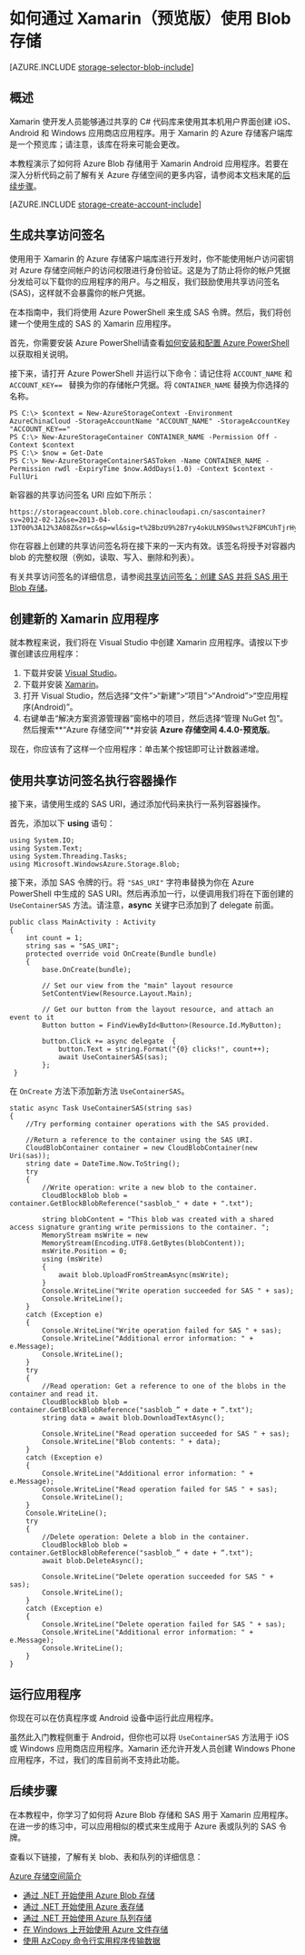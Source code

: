 <properties 
	pageTitle="如何通过 Xamarin（预览版）使用 Blob 存储 | Azure" 
	description="用于 Xamarin 的 Azure 存储客户端库预览版使开发人员能够使用其本机用户界面创建 iOS、Android 和 Windows 应用商店应用程序。本教程演示了如何通过 Xamarin 来创建使用 Azure Blob 存储的 Android 应用程序。" 
	services="storage" 
	documentationCenter="xamarin" 
	authors="micurd" 
	manager="" 
	editor=""/>

<tags 
	ms.service="storage" 
	ms.date="02/21/2016"
	wacn.date="04/18/2016"/>

# 如何通过 Xamarin（预览版）使用 Blob 存储

[AZURE.INCLUDE [storage-selector-blob-include](../includes/storage-selector-blob-include.md)]

## 概述

Xamarin 使开发人员能够通过共享的 C# 代码库来使用其本机用户界面创建 iOS、Android 和 Windows 应用商店应用程序。用于 Xamarin 的 Azure 存储客户端库是一个预览库；请注意，该库在将来可能会更改。

本教程演示了如何将 Azure Blob 存储用于 Xamarin Android 应用程序。若要在深入分析代码之前了解有关 Azure 存储空间的更多内容，请参阅本文档末尾的[后续步骤](#next-steps)。

[AZURE.INCLUDE [storage-create-account-include](../includes/storage-create-account-include.md)]

## 生成共享访问签名

使用用于 Xamarin 的 Azure 存储客户端库进行开发时，你不能使用帐户访问密钥对 Azure 存储空间帐户的访问权限进行身份验证。这是为了防止将你的帐户凭据分发给可以下载你的应用程序的用户。与之相反，我们鼓励使用共享访问签名 (SAS)，这样就不会暴露你的帐户凭据。

在本指南中，我们将使用 Azure PowerShell 来生成 SAS 令牌。然后，我们将创建一个使用生成的 SAS 的 Xamarin 应用程序。

首先，你需要安装 Azure PowerShell请查看[如何安装和配置 Azure PowerShell](/documentation/articles/powershell-install-configure#Install) 以获取相关说明。

接下来，请打开 Azure PowerShell 并运行以下命令：请记住将 `ACCOUNT_NAME` 和 `ACCOUNT_KEY== ` 替换为你的存储帐户凭据。将 `CONTAINER_NAME` 替换为你选择的名称。

    PS C:\> $context = New-AzureStorageContext -Environment AzureChinaCloud -StorageAccountName "ACCOUNT_NAME" -StorageAccountKey "ACCOUNT_KEY=="
	PS C:\> New-AzureStorageContainer CONTAINER_NAME -Permission Off -Context $context
	PS C:\> $now = Get-Date
	PS C:\> New-AzureStorageContainerSASToken -Name CONTAINER_NAME -Permission rwdl -ExpiryTime $now.AddDays(1.0) -Context $context -FullUri

新容器的共享访问签名 URI 应如下所示：

	https://storageaccount.blob.core.chinacloudapi.cn/sascontainer?sv=2012-02-12&se=2013-04-13T00%3A12%3A08Z&sr=c&sp=wl&sig=t%2BbzU9%2B7ry4okULN9S0wst%2F8MCUhTjrHyV9rDNLSe8g%3Dsss

你在容器上创建的共享访问签名将在接下来的一天内有效。该签名将授予对容器内 blob 的完整权限（例如，读取、写入、删除和列表）。

有关共享访问签名的详细信息，请参阅[共享访问签名：创建 SAS 并将 SAS 用于 Blob 存储](/documentation/articles/storage-dotnet-shared-access-signature-part-2)。

## 创建新的 Xamarin 应用程序

就本教程来说，我们将在 Visual Studio 中创建 Xamarin 应用程序。请按以下步骤创建该应用程序：

1. 下载并安装 [Visual Studio](https://www.visualstudio.com/zh-cn)。
2. 下载并安装 [Xamarin](http://xamarin.com/platform)。
3. 打开 Visual Studio，然后选择“文件”>“新建”>“项目”>“Android”>“空应用程序(Android)”。
4. 右键单击“解决方案资源管理器”窗格中的项目，然后选择“管理 NuGet 包”。然后搜索**“Azure 存储空间”**并安装 **Azure 存储空间 4.4.0-预览版**。

现在，你应该有了这样一个应用程序：单击某个按钮即可让计数器递增。

## 使用共享访问签名执行容器操作

接下来，请使用生成的 SAS URI，通过添加代码来执行一系列容器操作。

首先，添加以下 **using** 语句：

	using System.IO;
	using System.Text;
	using System.Threading.Tasks;
	using Microsoft.WindowsAzure.Storage.Blob;


接下来，添加 SAS 令牌的行。将 `"SAS_URI"` 字符串替换为你在 Azure PowerShell 中生成的 SAS URI。然后再添加一行，以便调用我们将在下面创建的 `UseContainerSAS` 方法。请注意，**async** 关键字已添加到了 delegate 前面。


	public class MainActivity : Activity
	{
    	int count = 1;
    	string sas = "SAS_URI";
    	protected override void OnCreate(Bundle bundle)
    	{
        	base.OnCreate(bundle);

        	// Set our view from the "main" layout resource
        	SetContentView(Resource.Layout.Main);

        	// Get our button from the layout resource, and attach an event to it
        	Button button = FindViewById<Button>(Resource.Id.MyButton);

        	button.Click += async delegate	{
             	button.Text = string.Format("{0} clicks!", count++);
             	await UseContainerSAS(sas);
         	};
     }

在 `OnCreate` 方法下添加新方法 `UseContainerSAS`。

	static async Task UseContainerSAS(string sas)
	{
    	//Try performing container operations with the SAS provided.

    	//Return a reference to the container using the SAS URI.
    	CloudBlobContainer container = new CloudBlobContainer(new Uri(sas));
    	string date = DateTime.Now.ToString();
    	try
    	{
        	//Write operation: write a new blob to the container.
        	CloudBlockBlob blob = container.GetBlockBlobReference("sasblob_" + date + ".txt");

        	string blobContent = "This blob was created with a shared access signature granting write permissions to the container. ";
        	MemoryStream msWrite = new
        	MemoryStream(Encoding.UTF8.GetBytes(blobContent));
        	msWrite.Position = 0;
        	using (msWrite)
         	{
             	await blob.UploadFromStreamAsync(msWrite);
         	}
         	Console.WriteLine("Write operation succeeded for SAS " + sas);
         	Console.WriteLine();
     	}
     	catch (Exception e)
     	{
        	Console.WriteLine("Write operation failed for SAS " + sas);
        	Console.WriteLine("Additional error information: " + e.Message);
        	Console.WriteLine();
     	}
     	try
     	{
        	//Read operation: Get a reference to one of the blobs in the container and read it.
        	CloudBlockBlob blob = container.GetBlockBlobReference("sasblob_” + date + “.txt");
        	string data = await blob.DownloadTextAsync();

        	Console.WriteLine("Read operation succeeded for SAS " + sas);
        	Console.WriteLine("Blob contents: " + data);
     	}
     	catch (Exception e)
     	{
        	Console.WriteLine("Additional error information: " + e.Message);
       		Console.WriteLine("Read operation failed for SAS " + sas);
        	Console.WriteLine();
     	}
     	Console.WriteLine();
     	try
     	{
        	//Delete operation: Delete a blob in the container.
         	CloudBlockBlob blob = container.GetBlockBlobReference("sasblob_” + date + “.txt");
         	await blob.DeleteAsync();

         	Console.WriteLine("Delete operation succeeded for SAS " + sas);
         	Console.WriteLine();
     	}
     	catch (Exception e)
     	{
        	Console.WriteLine("Delete operation failed for SAS " + sas);
        	Console.WriteLine("Additional error information: " + e.Message);
        	Console.WriteLine();
     	}
	}

## 运行应用程序

你现在可以在仿真程序或 Android 设备中运行此应用程序。

虽然此入门教程侧重于 Android，但你也可以将 `UseContainerSAS` 方法用于 iOS 或 Windows 应用商店应用程序。Xamarin 还允许开发人员创建 Windows Phone 应用程序，不过，我们的库目前尚不支持此功能。

## 后续步骤

在本教程中，你学习了如何将 Azure Blob 存储和 SAS 用于 Xamarin 应用程序。在进一步的练习中，可以应用相似的模式来生成用于 Azure 表或队列的 SAS 令牌。

查看以下链接，了解有关 blob、表和队列的详细信息：

[Azure 存储空间简介](/documentation/articles/storage-introduction)  

- [通过 .NET 开始使用 Azure Blob 存储](/documentation/articles/storage-dotnet-how-to-use-blobs)
- [通过 .NET 开始使用 Azure 表存储](/documentation/articles/storage-dotnet-how-to-use-tables)
- [通过 .NET 开始使用 Azure 队列存储](/documentation/articles/storage-dotnet-how-to-use-queues)
- [在 Windows 上开始使用 Azure 文件存储](/documentation/articles/storage-dotnet-how-to-use-files)
- [使用 AzCopy 命令行实用程序传输数据](/documentation/articles/storage-use-azcopy)

<!---HONumber=Mooncake_0411_2016-->